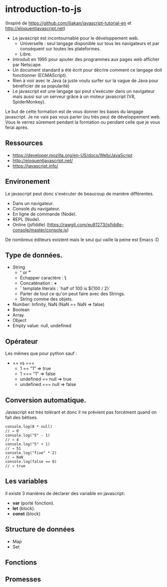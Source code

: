 # introduction-to-js

(Inspiré de https://github.com/iliakan/javascript-tutorial-en et http://eloquentjavascript.net)
* Le javascript est incontournable pour le développement web.
  * Universelle : seul langage disponible sur tous les navigateurs et par conséquent sur toutes les plateformes.
  * Libre.
* Introduit en 1995 pour ajouter des programmes aux pages web afficher par Netscape.
* Un document standard a été écrit pour décrire comment ce langage doit fonctionner (ECMAScript).
* Rien à voir avec le Java (a juste voulu surfer sur la vague de Java pour bénéficier de sa popularité)
* Le javascript est une langage qui peut s'exécuter dans un navigateur mais aussi sur un serveur grâce à un moteur javascript (V8, SpiderMonkey).


Le but de cette formation est de vous donner les bases du langage javascript. Je ne vais pas vous parler (ou très peu) de développement web. Vous le verrez sûrement pendant la formation ou pendant celle que je vous ferai après.

## Ressources
  - https://developer.mozilla.org/en-US/docs/Web/JavaScript
  - http://eloquentjavascript.net/
  - https://javascript.info/

## Environement

Le javascript peut donc s'exécuter de beaucoup de manière différentes.
  * Dans un navigateur.
  * Console du navigateur.
  * En ligne de commande (Node).
  * REPL (Node).
  * Online (jsfiddle) (https://rawgit.com/eu81273/jsfiddle-console/master/console.js)

De nombreux éditeurs existent mais le seul qui vaille la peine est Emacs :D

## Type de données.

* String
  * **'** or **"**
  * Échapper caractère : **\\**
  * Concaténation : **+**
  * **\`** template literals : \`half of 100 is ${100 / 2}\`
  * Parler de tout ce qu'on peut faire avec des Strings.
  * String comme des objets.
* Number: Infinity, NaN (NaN == NaN => false)
* Boolean
* Array
* Object
* Empty value: null, undefined

## Opérateur
  Les mêmes que pour python sauf : 
   - == vs ===
     - 1 == "1" => true
     - 1 === "1" => false
     - undefined == null => true
     - undefined === null => false

## Conversion automatique.
  Javascript est très tolérant et donc il ne prévient pas forcément quand on fait des bêtises.
  ```
  console.log(8 * null)
  // → 0
  console.log("5" - 1)
  // → 4
  console.log("5" + 1)
  // → 51
  console.log("five" * 2)
  // → NaN
  console.log(false == 0)
  // → true
  ```


## Les variables

Il existe 3 manières de déclarer des variable en javascript:
  * **var** (porté fonction).
  * **let** (block).
  * **const** (block)



## Structure de données

  * Map
  * Set

## Fonctions


## Promesses